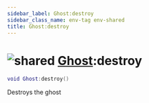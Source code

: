 ```yaml
---
sidebar_label: Ghost:destroy
sidebar_class_name: env-tag env-shared
title: Ghost:destroy
---
```


# <img src='/img/wiki/shared.png' alt='shared' classname='env-tag' /> [Ghost](../ghost/README.md):destroy

```lua
void Ghost:destroy()
```

Destroys the ghost<br/>
